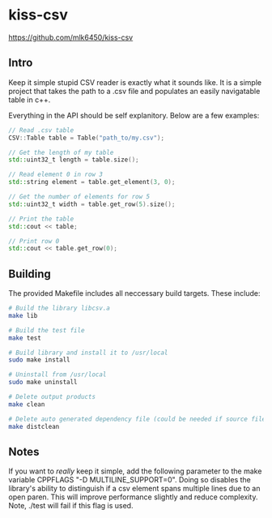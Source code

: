 # kiss-csv

https://github.com/mlk6450/kiss-csv

## Intro

Keep it simple stupid CSV reader is exactly what it sounds like. It is a simple project that takes the path to a .csv file and populates an easily navigatable table in c++.

Everything in the API should be self explanitory. Below are a few examples:

```C++
// Read .csv table
CSV::Table table = Table("path_to/my.csv");

// Get the length of my table
std::uint32_t length = table.size();

// Read element 0 in row 3
std::string element = table.get_element(3, 0);

// Get the number of elements for row 5
std::uint32_t width = table.get_row(5).size();

// Print the table
std::cout << table;

// Print row 0
std::cout << table.get_row(0);
```

## Building

The provided Makefile includes all neccessary build targets. These include:

```bash
# Build the library libcsv.a
make lib 

# Build the test file
make test

# Build library and install it to /usr/local
sudo make install

# Uninstall from /usr/local
sudo make uninstall

# Delete output products
make clean

# Delete auto generated dependency file (could be needed if source files are added/removed)
make distclean
```

## Notes

If you want to *really* keep it simple, add the following parameter to the make variable CPPFLAGS "-D MULTILINE_SUPPORT=0". Doing so disables the library's ability to distinguish if a csv element spans multiple lines due to an open paren. This will improve performance slightly and reduce complexity. Note, ./test will fail if this flag is used.
